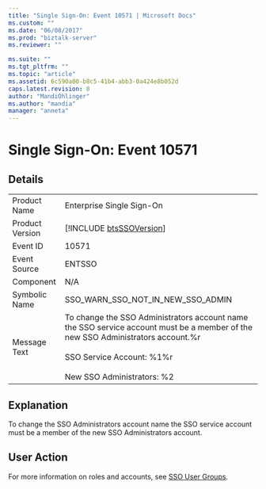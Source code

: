 ```yaml
---
title: "Single Sign-On: Event 10571 | Microsoft Docs"
ms.custom: ""
ms.date: "06/08/2017"
ms.prod: "biztalk-server"
ms.reviewer: ""

ms.suite: ""
ms.tgt_pltfrm: ""
ms.topic: "article"
ms.assetid: 6c590a00-b8c5-41b4-abb3-0a424e8b052d
caps.latest.revision: 8
author: "MandiOhlinger"
ms.author: "mandia"
manager: "anneta"
---
```

# Single Sign-On: Event 10571
## Details  
  
|                 |                                                                                                                                                                                                              |
|-----------------|--------------------------------------------------------------------------------------------------------------------------------------------------------------------------------------------------------------|
|  Product Name   |                                                                                          Enterprise Single Sign-On                                                                                           |
| Product Version |                                                                         [!INCLUDE [btsSSOVersion](../includes/btsssoversion-md.md)]                                                                          |
|    Event ID     |                                                                                                    10571                                                                                                     |
|  Event Source   |                                                                                                    ENTSSO                                                                                                    |
|    Component    |                                                                                                     N/A                                                                                                      |
|  Symbolic Name  |                                                                                      SSO_WARN_SSO_NOT_IN_NEW_SSO_ADMIN                                                                                       |
|  Message Text   | To change the SSO Administrators account name the SSO service account must be a member of the new SSO Administrators account.%r<br /><br /> SSO Service Account: %1%r<br /><br /> New SSO Administrators: %2 |
  
## Explanation  
 To change the SSO Administrators account name the SSO service account must be a member of the new SSO Administrators account.  
  
## User Action  
 For more information on roles and accounts, see [SSO User Groups](../core/sso-user-groups.md).